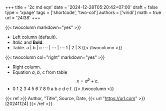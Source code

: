 +++
title = '2c md eqn'
date = '2024-12-28T05:20:42+07:00'
draft = false
type = 'xpage'
tags = ['shortcode', 'two-col']
authors = ['viridi']
math = true
url = '24l38'
+++
<!--more-->

{{< twocolumn markdown="yes" >}}
- Left column (default).
- *Italic* and **Bold**.
- Table.
a | b | c
:-: | :-: | :-:
1 | 2 | 3
{{< /twocolumn >}}

{{< twocolumn col="right" markdown="yes" >}}
- Right column.
- Equation $a$, $b$, $c$ from table
$$\tag{10}
x = a^b + c.
$$
- 0 1 2 3 4 5 6 7 8 9 a b c d e f. 
{{< /twocolumn >}}

{{< ref >}}
Author, "Title", Source, Date, {{< url "https://url.com" >}} [20241124]
{{< /ref >}}

